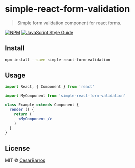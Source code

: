# simple-react-form-validation

> Simple form validation component for react forms.

[![NPM](https://img.shields.io/npm/v/simple-react-form-validation.svg)](https://www.npmjs.com/package/simple-react-form-validation) [![JavaScript Style Guide](https://img.shields.io/badge/code_style-standard-brightgreen.svg)](https://standardjs.com)

## Install

```bash
npm install --save simple-react-form-validation
```

## Usage

```jsx
import React, { Component } from 'react'

import MyComponent from 'simple-react-form-validation'

class Example extends Component {
  render () {
    return (
      <MyComponent />
    )
  }
}
```

## License

MIT © [CesarBarros](https://github.com/CesarBarros)

